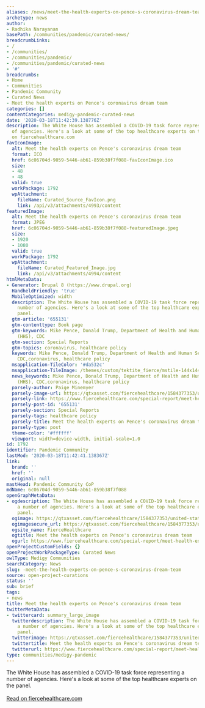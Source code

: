 ```yaml
---
aliases: /news/meet-the-health-experts-on-pence-s-coronavirus-dream-team
archetype: news
author:
- Radhika Narayanan
basePath: /communities/pandemic/curated-news/
breadcrumbLinks:
- /
- /communities/
- /communities/pandemic/
- /communities/pandemic/curated-news
- '#'
breadcrumbs:
- Home
- Communities
- Pandemic Community
- Curated News
- Meet the health experts on Pence's coronavirus dream team
categories: []
contentCategories: medigy-pandemic-curated-news
date: '2020-03-18T11:42:39.138776Z'
description: The White House has assembled a COVID-19 task force representing a number
  of agencies. Here's a look at some of the top healthcare experts on the panel.Read
  on fiercehealthcare.com
favIconImage:
  alt: Meet the health experts on Pence's coronavirus dream team
  format: ICO
  href: 6c06704d-9059-5446-ab61-859b38f7f088-favIconImage.ico
  size:
  - 48
  - 48
  valid: true
  workPackage: 1792
  wpAttachment:
    fileName: Curated_Source_FavIcon.png
    link: /api/v3/attachments/4993/content
featuredImage:
  alt: Meet the health experts on Pence's coronavirus dream team
  format: JPEG
  href: 6c06704d-9059-5446-ab61-859b38f7f088-featuredImage.jpeg
  size:
  - 1920
  - 1080
  valid: true
  workPackage: 1792
  wpAttachment:
    fileName: Curated_Featured_Image.jpg
    link: /api/v3/attachments/4994/content
htmlMetaData:
- Generator: Drupal 8 (https://www.drupal.org)
  HandheldFriendly: 'true'
  MobileOptimized: width
  description: The White House has assembled a COVID-19 task force representing a
    number of agencies. Here's a look at some of the top healthcare experts on the
    panel.
  gtm-article: '655131'
  gtm-contenttype: Book page
  gtm-keywords: Mike Pence, Donald Trump, Department of Health and Human Services
    (HHS), CDC
  gtm-section: Special Reports
  gtm-topics: coronavirus, healthcare policy
  keywords: Mike Pence, Donald Trump, Department of Health and Human Services (HHS),
    CDC,coronavirus, healthcare policy
  msapplication-TileColor: '#da532c'
  msapplication-TileImage: /themes/custom/tektite_fierce/mstile-144x144.png?v=wAAmkK2yLl
  news_keywords: Mike Pence, Donald Trump, Department of Health and Human Services
    (HHS), CDC,coronavirus, healthcare policy
  parsely-author: Paige Minemyer
  parsely-image-url: https://qtxasset.com/fiercehealthcare/1584377353/united-states-capitol-1675541_1920%20%281%29.jpg/united-states-capitol-1675541_1920%20%281%29.jpg?cTj6TGHop5ZHEqtHva4D9L_97xydBekm
  parsely-link: https://www.fiercehealthcare.com/special-report/meet-health-experts-mike-pence-s-coronavirus-dream-team
  parsely-post-id: '655131'
  parsely-section: Special Reports
  parsely-tags: healthcare policy
  parsely-title: Meet the health experts on Pence's coronavirus dream team
  parsely-type: post
  theme-color: '#ffffff'
  viewport: width=device-width, initial-scale=1.0
id: 1792
identifier: Pandemic Community
lastMod: '2020-03-18T11:42:41.138367Z'
link:
  brand: ''
  href: ''
  original: null
mastHead: Pandemic Community CoP
mdName: 6c06704d-9059-5446-ab61-859b38f7f088
openGraphMetaData:
- ogdescription: The White House has assembled a COVID-19 task force representing
    a number of agencies. Here's a look at some of the top healthcare experts on the
    panel.
  ogimage: https://qtxasset.com/fiercehealthcare/1584377353/united-states-capitol-1675541_1920%20%281%29.jpg/united-states-capitol-1675541_1920%20%281%29.jpg?cTj6TGHop5ZHEqtHva4D9L_97xydBekm
  ogimagesecure_url: https://qtxasset.com/fiercehealthcare/1584377353/united-states-capitol-1675541_1920%20%281%29.jpg/united-states-capitol-1675541_1920%20%281%29.jpg?cTj6TGHop5ZHEqtHva4D9L_97xydBekm
  ogsite_name: FierceHealthcare
  ogtitle: Meet the health experts on Pence's coronavirus dream team
  ogurl: https://www.fiercehealthcare.com/special-report/meet-health-experts-mike-pence-s-coronavirus-dream-team
openProjectCustomFields: {}
openProjectWorkPackageType: Curated News
owlType: Medigy Communities
searchCategory: News
slug: -meet-the-health-experts-on-pence-s-coronavirus-dream-team
source: open-project-curations
status: ''
sub: brief
tags:
- news
title: Meet the health experts on Pence's coronavirus dream team
twitterMetaData:
- twittercard: summary_large_image
  twitterdescription: The White House has assembled a COVID-19 task force representing
    a number of agencies. Here's a look at some of the top healthcare experts on the
    panel.
  twitterimage: https://qtxasset.com/fiercehealthcare/1584377353/united-states-capitol-1675541_1920%20%281%29.jpg/united-states-capitol-1675541_1920%20%281%29.jpg?cTj6TGHop5ZHEqtHva4D9L_97xydBekm
  twittertitle: Meet the health experts on Pence's coronavirus dream team
  twitterurl: https://www.fiercehealthcare.com/special-report/meet-health-experts-mike-pence-s-coronavirus-dream-team
type: communities/medigy-pandemic
---
```


The White House has assembled a COVID-19 task force representing a number of agencies. Here's a look at some of the top healthcare experts on the panel.<br><br><a target="_blank" href=https://www.fiercehealthcare.com/special-report/meet-health-experts-mike-pence-s-coronavirus-dream-team>Read on fiercehealthcare.com</a>